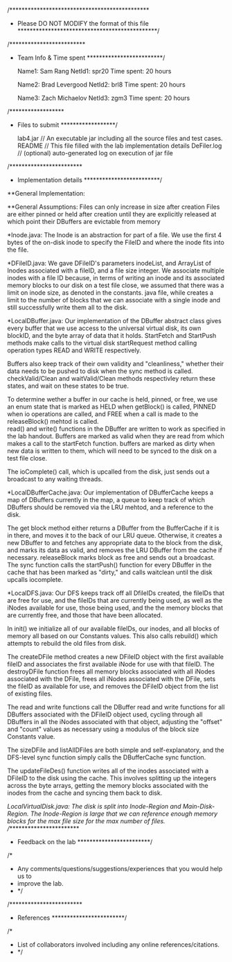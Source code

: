 /**********************************************
 * Please DO NOT MODIFY the format of this file
 **********************************************/

/*************************
 * Team Info & Time spent
 *************************/

	Name1: Sam Rang
	NetId1: spr20
	Time spent: 20 hours

	Name2: Brad Levergood
	NetId2: brl8
	Time spent: 20 hours

	Name3: Zach Michaelov
	NetId3: zgm3
	Time spent: 20 hours

/******************
 * Files to submit
 ******************/

	lab4.jar // An executable jar including all the source files and test cases.
	README	// This file filled with the lab implementation details
   DeFiler.log   // (optional) auto-generated log on execution of jar file

/************************
 * Implementation details
 *************************/
 
 **General Implementation:
 
 **General Assumptions:
 Files can only increase in size after creation
 Files are either pinned or held after creation until they are explicitly released
 	at which point their DBuffers are evictable from memory

*Inode.java:
The Inode is an abstraction for part of a file.
We use the first 4 bytes of the on-disk inode to specify the FileID and where the
 inode fits into the file.

*DFileID.java:
We gave DFileID's parameters inodeList, and ArrayList of Inodes associated with a 
	fileID, and a file size integer.  We associate multiple inodes with a file ID because,
	in terms of writing an inode and its associated memory blocks to our disk on a test 
 	file close, we assumed that there was a limit on inode size, as denoted in the constants.
 	java file, while creates a limit to the number of blocks that we can associate with
 	a single inode and still successfully write them all to the disk.


*LocalDBuffer.java:
Our implementation of the DBuffer abstract class gives every buffer that we use
	access to the universal virtual disk, its own blockID, and the byte array of data 
	that it holds.  StartFetch and StartPush methods make calls to the virtual disk 
	startRequest method calling operation types READ and WRITE respectively.  

Buffers also keep track of their own validity and "cleanliness," whether their data 
	needs to be pushed to disk when the sync method is called.  checkValid/Clean and 
	waitValid/Clean methods respectivley return these states, and wait on these states 
	to be true.  

To determine wether a buffer in our cache is held, pinned, or free, we use an enum 
	state that is marked as HELD when getBlock() is called, PINNED when io operations 
	are called, and FREE when a call is made to the releaseBlock() mehtod is called.  
	read() and write() functions in the DBuffer are written to work as specified in 
	the lab handout.  Buffers are marked as valid when they are read from which makes a 
	call to the startFetch function.  buffers are marked as dirty when new data is written 
	to them, which will need to be synced to the disk on a test file close.

The ioComplete() call, which is upcalled from the disk, just sends out a broadcast
	to any waiting threads.


*LocalDBufferCache.java:
Our implementation of DBufferCache keeps a map of DBuffers currently in the map, 
	a queue to keep track of which DBuffers should be removed via the LRU mehtod, and a 
	reference to the disk.

The get block method either returns a DBuffer from the BufferCache if it is in there, 
	and moves it to the back of our LRU queue. Otherwise, it creates a new DBuffer to and 
	fetches any appropriate data to the block from the disk, and marks its data as valid, 
	and removes the LRU DBuffer from the cache if necessary.  releaseBlock marks block as 
	free and sends out a broadcast.  The sync function calls the startPush() function for every 
	DBuffer in the cache that has been marked as "dirty," and calls waitclean until the disk 
	upcalls iocomplete.   

*LocalDFS.java:
Our DFS keeps track off all DfileIDs created, the fileIDs that are free for use, and the 
	fileIDs that are currently being used, as well as the iNodes available for use, 
	those being used, and the the memory blocks that are currently free, and those that have 
	been allocated.

In init() we initialize all of our available fileIDs, our inodes, and all blocks of memory 
	all based on our Constants values. This also calls rebuild() which attempts to rebuild the 
	old files from disk.

The createDFile method creates a new DFileID object with the first available fileID and 
	associates the first available iNode for use with that fileID.  The destroyDFile function 
	frees all memory blocks associated with all iNodes associated with the DFile, frees 
	all iNodes associated with the DFile, sets the fileID as available for use, and removes the
	DFileID object from the list of existing files.

The read and write functions call the DBuffer read and write functions for all DBuffers associated 
	with the DFileID object used, cycling through all DBuffers in all the iNodes associated with 
	that object, adjusting the "offset" and "count" values as necessary using a modulus of the 
	block size Constants value.

The sizeDFile and listAllDFiles are both simple and self-explanatory, and the DFS-level sync 
	function simply calls the DBufferCache sync function.

The updateFileDes() function writes all of the inodes associated with a DFileID to the disk
	using the cache. This involves splitting up the integers across the byte arrays, getting the
	memory blocks associated with the inodes from the cache and syncing them back to disk.

*LocalVirtualDisk.java:
The disk is split into Inode-Region and Main-Disk-Region. The Inode-Region is large 
	that we can reference enough memory blocks for the max file size for the max number
	of files. 
/************************
 * Feedback on the lab
 ************************/

/*
 * Any comments/questions/suggestions/experiences that you would help us to
 * improve the lab.
 * */


/************************
 * References
 ************************/

/*
 * List of collaborators involved including any online references/citations.
 * */
 
